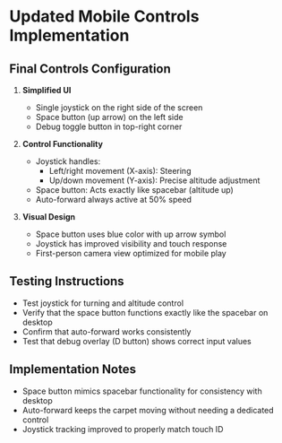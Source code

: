 # Updated Mobile Controls Implementation

## Final Controls Configuration

1. **Simplified UI**
   - Single joystick on the right side of the screen
   - Space button (up arrow) on the left side
   - Debug toggle button in top-right corner

2. **Control Functionality**
   - Joystick handles:
     - Left/right movement (X-axis): Steering
     - Up/down movement (Y-axis): Precise altitude adjustment
   - Space button: Acts exactly like spacebar (altitude up)
   - Auto-forward always active at 50% speed

3. **Visual Design**
   - Space button uses blue color with up arrow symbol
   - Joystick has improved visibility and touch response
   - First-person camera view optimized for mobile play

## Testing Instructions
- Test joystick for turning and altitude control
- Verify that the space button functions exactly like the spacebar on desktop
- Confirm that auto-forward works consistently
- Test that debug overlay (D button) shows correct input values

## Implementation Notes
- Space button mimics spacebar functionality for consistency with desktop
- Auto-forward keeps the carpet moving without needing a dedicated control
- Joystick tracking improved to properly match touch ID
